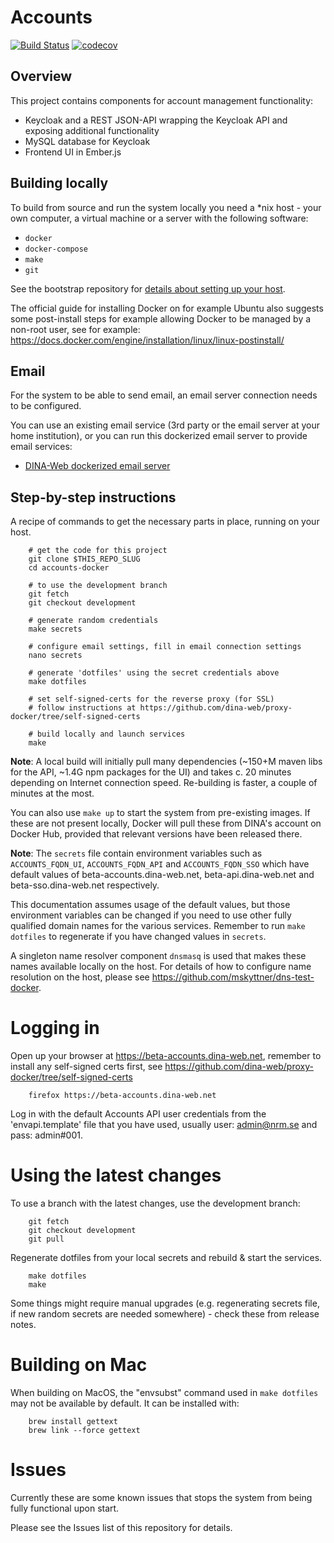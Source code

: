 # Accounts

[![Build Status](https://travis-ci.org/DINA-Web/accounts-docker.svg?branch=development)](https://travis-ci.org/DINA-Web/accounts-docker)
[![codecov](https://codecov.io/gh/DINA-Web/accounts-docker/branch/development/graph/badge.svg)](https://codecov.io/gh/DINA-Web/accounts-docker)
 
## Overview

This project contains components for account management functionality:

- Keycloak and a REST JSON-API wrapping the Keycloak API and exposing additional functionality
- MySQL database for Keycloak
- Frontend UI in Ember.js

## Building locally

To build from source and run the system locally you need a \*nix host - your own computer, a virtual machine or a server with the following software:

- `docker`
- `docker-compose`
- `make`
- `git`

See the bootstrap repository for [details about setting up your host](https://github.com/DINA-Web/bootstrap).

The official guide for installing Docker on for example Ubuntu also suggests some post-install steps for example allowing Docker to be managed by a non-root user, see for example: <https://docs.docker.com/engine/installation/linux/linux-postinstall/>

## Email

For the system to be able to send email, an email server connection needs to be configured. 

You can use an existing email service (3rd party or the email server at your home institution), or you can run this dockerized email server to provide email services:
 
- [DINA-Web dockerized email server](https://github.com/DINA-Web/mail-docker)

## Step-by-step instructions

A recipe of commands to get the necessary parts in place, running on your host.


		# get the code for this project
		git clone $THIS_REPO_SLUG
		cd accounts-docker

		# to use the development branch
		git fetch
		git checkout development

		# generate random credentials
		make secrets

		# configure email settings, fill in email connection settings
		nano secrets

		# generate 'dotfiles' using the secret credentials above
		make dotfiles

		# set self-signed-certs for the reverse proxy (for SSL)
		# follow instructions at https://github.com/dina-web/proxy-docker/tree/self-signed-certs

		# build locally and launch services
		make


**Note**: A local build will initially pull many dependencies (~150+M maven libs for the API, ~1.4G npm packages for the UI) and takes c. 20 minutes depending on Internet connection speed. Re-building is faster, a couple of minutes at the most.

You can also use `make up` to start the system from pre-existing images. If these are not present locally, Docker will pull these from DINA's account on Docker Hub, provided that relevant versions have been released there.

**Note**: The `secrets` file contain environment variables such as `ACCOUNTS_FQDN_UI`, `ACCOUNTS_FQDN_API` and `ACCOUNTS_FQDN_SSO` which have default values of beta-accounts.dina-web.net, beta-api.dina-web.net and beta-sso.dina-web.net respectively. 

This documentation assumes usage of the default values, but those environment variables can be changed if you need to use other fully qualified domain names for the various services. Remember to run `make dotfiles` to regenerate if you have changed values in `secrets`.

A singleton name resolver component `dnsmasq` is used that makes these names available locally on the host. For details of how to configure name resolution on the host, please see https://github.com/mskyttner/dns-test-docker.

# Logging in

Open up your browser at https://beta-accounts.dina-web.net, remember to install any self-signed certs first, see https://github.com/dina-web/proxy-docker/tree/self-signed-certs

		firefox https://beta-accounts.dina-web.net

Log in with the default Accounts API user credentials from the 'envapi.template' file that you have used, usually user: admin@nrm.se and pass: admin#001.

# Using the latest changes

To use a branch with the latest changes, use the development branch:

		git fetch
		git checkout development
		git pull

Regenerate dotfiles from your local secrets and rebuild & start the services.

		make dotfiles
		make
		
Some things might require manual upgrades (e.g. regenerating secrets file, if new random secrets are needed somewhere) - check these from release notes.

# Building on Mac

When building on MacOS, the "envsubst" command used in `make dotfiles` may not be available by default. It can be installed with:

		brew install gettext
		brew link --force gettext 

# Issues

Currently these are some known issues that stops the system from being fully functional upon start. 

Please see the Issues list of this repository for details.
